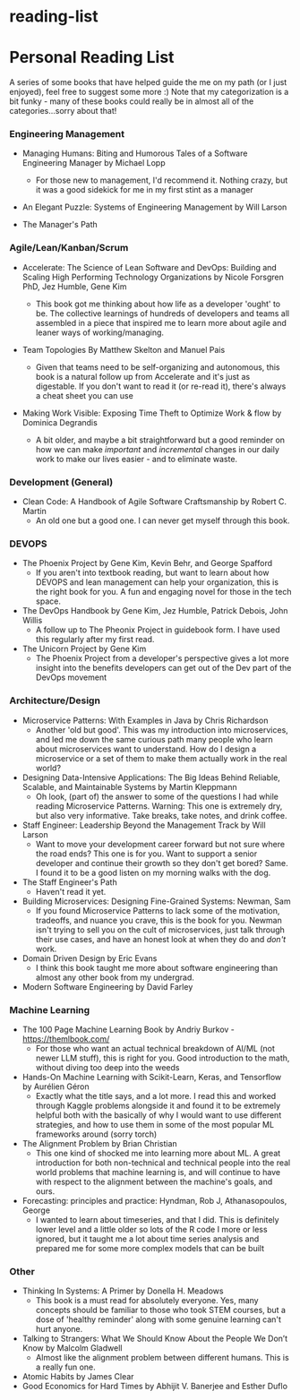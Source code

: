 # reading-list
# Personal Reading List

A series of some books that have helped guide the me on my path (or I just enjoyed), feel free to suggest some more :) Note that my categorization is a bit funky - many of these books could really be in almost all of the categories...sorry about that!

### Engineering Management
- Managing Humans: Biting and Humorous Tales of a Software Engineering Manager by Michael Lopp
    - For those new to management, I'd recommend it. Nothing crazy, but it was a good sidekick for me in my first stint as a manager
 
- An Elegant Puzzle: Systems of Engineering Management by Will Larson
- The Manager's Path

### Agile/Lean/Kanban/Scrum

- Accelerate: The Science of Lean Software and DevOps: Building and Scaling High Performing Technology Organizations by Nicole Forsgren PhD, Jez Humble, Gene Kim
    - This book got me thinking about how life as a developer 'ought' to be. The collective learnings of hundreds of developers and teams all assembled in a piece that inspired me to learn more about agile and leaner ways of working/managing. 

- Team Topologies By Matthew Skelton and Manuel Pais
    - Given that teams need to be self-organizing and autonomous, this book is a natural follow up from Accelerate and it's just as digestable. If you don't want to read it (or re-read it), there's always a cheat sheet you can use 

- Making Work Visible: Exposing Time Theft to Optimize Work & flow by Dominica Degrandis
    - A bit older, and maybe a bit straightforward but a good reminder on how we can make *important* and *incremental* changes in our daily work to make our lives easier - and to eliminate waste.

### Development (General)

- Clean Code: A Handbook of Agile Software Craftsmanship by Robert C. Martin
    - An old one but a good one. I can never get myself through this book.

### DEVOPS
- The Phoenix Project by Gene Kim, Kevin Behr, and George Spafford
    - If you aren't into textbook reading, but want to learn about how DEVOPS and lean management can help your organization, this is the right book for you. A fun and engaging novel for those in the tech space.
- The DevOps Handbook by Gene Kim, Jez Humble, Patrick Debois, John Willis
    - A follow up to The Pheonix Project in guidebook form. I have used this regularly after my first read.
- The Unicorn Project by Gene Kim
    - The Phoenix Project from a developer's perspective gives a lot more insight into the benefits developers can get out of the Dev part of the DevOps movement

### Architecture/Design

- Microservice Patterns: With Examples in Java by Chris Richardson
    - Another 'old but good'. This was my introduction into microservices, and led me down the same curious path many people who learn about microservices want to understand. How do I design a microservice or a set of them to make them actually work in the real world?
- Designing Data-Intensive Applications: The Big Ideas Behind Reliable, Scalable, and Maintainable Systems by Martin Kleppmann
    - Oh look, (part of) the answer to some of the questions I had while reading Microservice Patterns. Warning: This one is extremely dry, but also very informative. Take breaks, take notes, and drink coffee.
- Staff Engineer: Leadership Beyond the Management Track by Will Larson
    - Want to move your development career forward but not sure where the road ends? This one is for you. Want to support a senior developer and continue their growth so they don't get bored? Same. I found it to be a good listen on my morning walks with the dog.
- The Staff Engineer's Path
  - Haven't read it yet.
- Building Microservices: Designing Fine-Grained Systems: Newman, Sam
    - If you found Microservice Patterns to lack some of the motivation, tradeoffs, and nuance you crave, this is the book for you. Newman isn't trying to sell you on the cult of microservices, just talk through their use cases, and have an honest look at when they do and *don't* work.
- Domain Driven Design by Eric Evans
    - I think this book taught me more about software engineering than almost any other book from my undergrad.
- Modern Software Engineering by David Farley

### Machine Learning

- The 100 Page Machine Learning Book by Andriy Burkov - https://themlbook.com/ 
    - For those who want an actual technical breakdown of AI/ML (not newer LLM stuff), this is right for you. Good introduction to the math, without diving too deep into the weeds
- Hands-On Machine Learning with Scikit-Learn, Keras, and Tensorflow by Aurélien Géron
    - Exactly what the title says, and a lot more. I read this and worked through Kaggle problems alongside it and found it to be extremely helpful both with the basically of why I would want to use different strategies, and how to use them in some of the most popular ML frameworks around (sorry torch)
- The Alignment Problem by Brian Christian
    - This one kind of shocked me into learning more about ML. A great introduction for both non-technical and technical people into the real world problems that machine learning is, and will continue to have with respect to the alignment between the machine's goals, and ours.
- Forecasting: principles and practice: Hyndman, Rob J, Athanasopoulos, George
    - I wanted to learn about timeseries, and that I did. This is definitely lower level and a little older so lots of the R code I more or less ignored, but it taught me a lot about time series analysis and prepared me for some more complex models that can be built

### Other

- Thinking In Systems: A Primer by Donella H. Meadows
    - This book is a must read for absolutely everyone. Yes, many concepts should be familiar to those who took STEM courses, but a dose of 'healthy reminder' along with some genuine learning can't hurt anyone.
- Talking to Strangers: What We Should Know About the People We Don’t Know by Malcolm Gladwell
    - Almost like the alignment problem between different humans. This is a really fun one.
- Atomic Habits by James Clear
- Good Economics for Hard Times by Abhijit V. Banerjee and Esther Duflo


